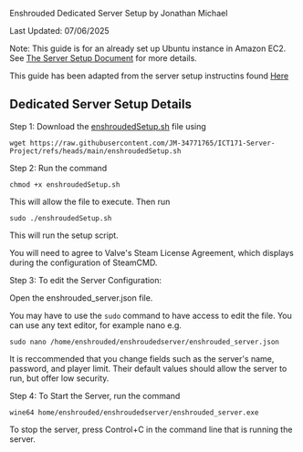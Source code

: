 Enshrouded Dedicated Server Setup
by Jonathan Michael

Last Updated: 07/06/2025

Note: This guide is for an already set up Ubuntu instance in Amazon EC2. See [The Server Setup Document](/ubuntuSetup.md) for more details. 

This guide has been adapted from the server setup instructins found [Here](https://www.hostinger.com/tutorials/how-to-set-up-enshrouded-dedicated-server)

## Dedicated Server Setup Details ## 

Step 1: Download the [enshroudedSetup.sh](enshroudedSetup.sh) file using
```
wget https://raw.githubusercontent.com/JM-34771765/ICT171-Server-Project/refs/heads/main/enshroudedSetup.sh 
```

Step 2: Run the command
```
chmod +x enshroudedSetup.sh
```
This will allow the file to execute. Then run
```
sudo ./enshroudedSetup.sh
```
This will run the setup script. 

You will need to agree to Valve's Steam License Agreement, which displays during the configuration of SteamCMD. 

Step 3: To edit the Server Configuration:

Open the enshrouded_server.json file. 

You may have to use the `sudo` command to have access to edit the file. You can use any text editor, for example nano e.g.
```
sudo nano /home/enshrouded/enshroudedserver/enshrouded_server.json
```
It is reccommended that you change fields such as the server's name, password, and player limit. Their default values should allow the server to run, but offer low security. 

Step 4: To Start the Server, run the command 
```
wine64 home/enshrouded/enshroudedserver/enshrouded_server.exe
```

To stop the server, press Control+C in the command line that is running the server. 
